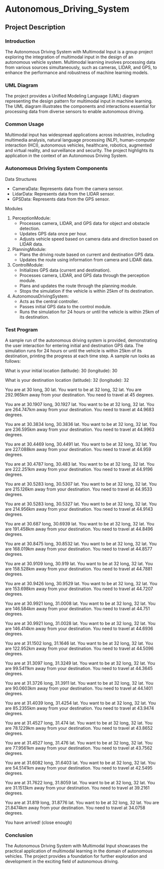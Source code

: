 # Autonomous_Driving_System

## Project Description
### Introduction
The Autonomous Driving System with Multimodal Input is a group project exploring the integration of multimodal input in the design of an autonomous vehicle system. Multimodal learning involves processing data from various sources simultaneously, such as cameras, LIDAR, and GPS, to enhance the performance and robustness of machine learning models.

### UML Diagram
The project provides a Unified Modeling Language (UML) diagram representing the design pattern for multimodal input in machine learning. The UML diagram illustrates the components and interactions essential for processing data from diverse sensors to enable autonomous driving.

### Common Usage
Multimodal input has widespread applications across industries, including multimedia analysis, natural language processing (NLP), human-computer interaction (HCI), autonomous vehicles, healthcare, robotics, augmented and virtual reality, and surveillance and security. The project highlights its application in the context of an Autonomous Driving System.

### Autonomous Driving System Components
Data Structures
* CameraData: Represents data from the camera sensor.
* LidarData: Represents data from the LIDAR sensor.
* GPSData: Represents data from the GPS sensor.

Modules
1. PerceptionModule:
   * Processes camera, LIDAR, and GPS data for object and obstacle detection.
   * Updates GPS data once per hour.
   * Adjusts vehicle speed based on camera data and direction based on LIDAR data.
2. PlanningModule:
   * Plans the driving route based on current and destination GPS data.
   * Updates the route using information from camera and LIDAR data.
3. ControlModule:
   * Initializes GPS data (current and destination).
   * Processes camera, LIDAR, and GPS data through the perception module.
   * Plans and updates the route through the planning module.
   * Stops the simulation if the vehicle is within 25km of its destination.
4. AutonomousDrivingSystem:
   * Acts as the central controller.
   * Passes initial GPS data to the control module.
   * Runs the simulation for 24 hours or until the vehicle is within 25km of its destination.

### Test Program
A sample run of the autonomous driving system is provided, demonstrating the user interaction for entering initial and destination GPS data. The simulation runs for 24 hours or until the vehicle is within 25km of its destination, printing the progress at each time step.
A sample run looks as follows: 

What is your initial location (latitude): 30
                              (longitude): 30
                             
What is your destination location (latitude): 32
                                 (longitude): 32
                                 
You are at 30 long, 30 lat. You want to be at 32 long, 32 lat. You are 292.965km away from your destination.
You need to travel at 45 degrees.

You are at 30.1907 long, 30.1927 lat. You want to be at 32 long, 32 lat. You are 264.747km away from your destination.
You need to travel at 44.9683 degrees.

You are at 30.3834 long, 30.3836 lat. You want to be at 32 long, 32 lat. You are 236.595km away from your destination.
You need to travel at 44.9963 degrees.

You are at 30.4469 long, 30.4491 lat. You want to be at 32 long, 32 lat. You are 227.088km away from your destination.
You need to travel at 44.959 degrees.

You are at 30.4787 long, 30.483 lat. You want to be at 32 long, 32 lat. You are 222.251km away from your destination.
You need to travel at 44.9196 degrees.

You are at 30.5283 long, 30.5307 lat. You want to be at 32 long, 32 lat. You are 215.126km away from your destination.
You need to travel at 44.9533 degrees.

You are at 30.5283 long, 30.5327 lat. You want to be at 32 long, 32 lat. You are 214.956km away from your destination.
You need to travel at 44.9143 degrees.

You are at 30.687 long, 30.6939 lat. You want to be at 32 long, 32 lat. You are 191.458km away from your destination.
You need to travel at 44.8496 degrees.

You are at 30.8475 long, 30.8532 lat. You want to be at 32 long, 32 lat. You are 168.019km away from your destination.
You need to travel at 44.8577 degrees.

You are at 30.9109 long, 30.919 lat. You want to be at 32 long, 32 lat. You are 158.528km away from your destination.
You need to travel at 44.7881 degrees.

You are at 30.9426 long, 30.9529 lat. You want to be at 32 long, 32 lat. You are 153.698km away from your destination.
You need to travel at 44.7207 degrees.

You are at 30.9921 long, 31.0008 lat. You want to be at 32 long, 32 lat. You are 146.584km away from your destination.
You need to travel at 44.751 degrees.

You are at 30.9921 long, 31.0028 lat. You want to be at 32 long, 32 lat. You are 146.414km away from your destination.
You need to travel at 44.6936 degrees.

You are at 31.1502 long, 31.1646 lat. You want to be at 32 long, 32 lat. You are 122.952km away from your destination.
You need to travel at 44.5096 degrees.

You are at 31.3097 long, 31.3249 lat. You want to be at 32 long, 32 lat. You are 99.5411km away from your destination.
You need to travel at 44.3645 degrees.

You are at 31.3726 long, 31.3911 lat. You want to be at 32 long, 32 lat. You are 90.0603km away from your destination.
You need to travel at 44.1401 degrees.

You are at 31.4039 long, 31.4254 lat. You want to be at 32 long, 32 lat. You are 85.2355km away from your destination.
You need to travel at 43.9474 degrees.

You are at 31.4527 long, 31.474 lat. You want to be at 32 long, 32 lat. You are 78.1229km away from your destination.
You need to travel at 43.8652 degrees.

You are at 31.4527 long, 31.476 lat. You want to be at 32 long, 32 lat. You are 77.9561km away from your destination.
You need to travel at 43.7562 degrees.

You are at 31.6082 long, 31.6403 lat. You want to be at 32 long, 32 lat. You are 54.5141km away from your destination.
You need to travel at 42.5495 degrees.

You are at 31.7622 long, 31.8059 lat. You want to be at 32 long, 32 lat. You are 31.1513km away from your destination.
You need to travel at 39.2161 degrees.

You are at 31.819 long, 31.8776 lat. You want to be at 32 long, 32 lat. You are 21.8474km away from your destination.
You need to travel at 34.0758 degrees.

You have arrived! (close enough)

### Conclusion
The Autonomous Driving System with Multimodal Input showcases the practical application of multimodal learning in the domain of autonomous vehicles. The project provides a foundation for further exploration and development in the exciting field of autonomous driving.
